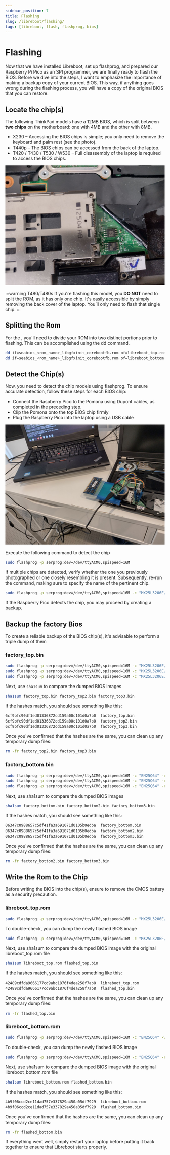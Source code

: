 ```yaml
---
sidebar_position: 7
title: Flashing
slug: /libreboot/flashing/
tags: [libreboot, flash, flashprog, bios]
---
```


# Flashing

Now that we have installed Libreboot, set up flashprog, and prepared our Raspberry Pi Pico as an SPI programmer, we are finally ready to flash the BIOS. Before we dive into the steps, I want to emphasize the importance of making a backup copy of your current BIOS. This way, if anything goes wrong during the flashing process, you will have a copy of the original BIOS that you can restore.


## Locate the chip(s)

The following ThinkPad models have a 12MB BIOS, which is split between **two chips** on the motherboard: one with 4MB and the other with 8MB.

- X230 – Accessing the BIOS chips is simple; you only need to remove the keyboard and palm rest (see the photo).
- T440p – The BIOS chips can be accessed from the back of the laptop.
- T420 / T430 / T530 / W530 – Full disassembly of the laptop is required to access the BIOS chips.

![](/img/libreboot/dual_chip.jpg)

:::warning T480/T480s
If you're flashing this model, you **DO NOT** need to split the ROM, as it has only one chip. It's easily accessible by simply removing the back cover of the laptop. You’ll only need to flash that single chip.
:::


## Splitting the Rom

For the , you'll need to divide your ROM into two distinct portions prior to flashing. This can be accomplished using the dd command.

```bash
dd if=seabios_<rom_name>_libgfxinit_corebootfb.rom of=libreboot_top.rom bs=1M skip=8
dd if=seabios_<rom_name>_libgfxinit_corebootfb.rom of=libreboot_bottom.rom bs=1M count=8
```


## Detect the Chip(s)

Now, you need to detect the chip models using flashprog. To ensure accurate detection, follow these steps for each BIOS chip:

- Connect the Raspberry Pico to the Pomona using Dupont cables, as completed in the preceding step.
- Clip the Pomona onto the top BIOS chip firmly
- Plug the Raspberry Pico into the laptop using a USB cable

![](/img/libreboot/plug.jpg)


Execute the following command to detect the chip

```bash
sudo flashprog -p serprog:dev=/dev/ttyACM0,spispeed=16M
```

If multiple chips are detected, verify whether the one you previously photographed or one closely resembling it is present. Subsequently, re-run the command, making sure to specify the name of the pertinent chip.

```bash
sudo flashprog -p serprog:dev=/dev/ttyACM0,spispeed=16M -c "MX25L3206E/MX25L3208E"
```

If the Raspberry Pico detects the chip, you may proceed by creating a backup.


## Backup the factory Bios

To create a reliable backup of the BIOS chip(s), it's advisable to perform a triple dump of them

### factory_top.bin

```bash
sudo flashprog -p serprog:dev=/dev/ttyACM0,spispeed=16M -c "MX25L3206E/MX25L3208E" -r factory_top.bin
sudo flashprog -p serprog:dev=/dev/ttyACM0,spispeed=16M -c "MX25L3206E/MX25L3208E" -r factory_top2.bin
sudo flashprog -p serprog:dev=/dev/ttyACM0,spispeed=16M -c "MX25L3206E/MX25L3208E" -r factory_top3.bin
```

Next, use `sha1sum` to compare the dumped BIOS images

```bash
sha1sum factory_top.bin factory_top2.bin factory_top3.bin
```

If the hashes match, you should see something like this:

```bash
6cf9bfc90df1ed01336872cd159a00c101d0a7b0  factory_top.bin
6cf9bfc90df1ed01336872cd159a00c101d0a7b0  factory_top2.bin
6cf9bfc90df1ed01336872cd159a00c101d0a7b0  factory_top3.bin
```

Once you've confirmed that the hashes are the same, you can clean up any temporary dump files:

```bash
rm -fr factory_top2.bin factory_top3.bin
```

### factory_bottom.bin

```bash
sudo flashprog -p serprog:dev=/dev/ttyACM0,spispeed=16M -c "EN25Q64" -r factory_bottom.bin
sudo flashprog -p serprog:dev=/dev/ttyACM0,spispeed=16M -c "EN25Q64" -r factory_bottom2.bin
sudo flashprog -p serprog:dev=/dev/ttyACM0,spispeed=16M -c "EN25Q64" -r factory_bottom3.bin
```

Next, use sha1sum to compare the dumped BIOS images

```bash
sha1sum factory_bottom.bin factory_bottom2.bin factory_bottom3.bin
```

If the hashes match, you should see something like this:

```bash
06347c0988657c5df41fa3a691071d0105b0edba  factory_bottom.bin
06347c0988657c5df41fa3a691071d0105b0edba  factory_bottom2.bin
06347c0988657c5df41fa3a691071d0105b0edba  factory_bottom3.bin
```

Once you've confirmed that the hashes are the same, you can clean up any temporary dump files:

```bash
rm -fr factory_bottom2.bin factory_bottom3.bin
```

## Write the Rom to the Chip

Before writing the BIOS into the chip(s), ensure to remove the CMOS battery as a security precaution.

### libreboot_top.rom

```bash
sudo flashprog -p serprog:dev=/dev/ttyACM0,spispeed=16M -c "MX25L3206E/MX25L3208E" -w libreboot_top.rom
```

To double-check, you can dump the newly flashed BIOS image

```bash
sudo flashprog -p serprog:dev=/dev/ttyACM0,spispeed=16M -c "MX25L3206E/MX25L3208E" -r flashed_top.bin
```

Next, use sha1sum to compare the dumped BIOS image with the original libreboot_top.rom file

```bash
sha1sum libreboot_top.rom flashed_top.bin
```

If the hashes match, you should see something like this:

```bash
42489cdfda9666177cd9abc1876f4dea258f7ab8  libreboot_top.rom
42489cdfda9666177cd9abc1876f4dea258f7ab8  flashed_top.bin
```

Once you've confirmed that the hashes are the same, you can clean up any temporary dump files:

```bash
rm -fr flashed_top.bin
```

### libreboot_bottom.rom

```bash
sudo flashprog -p serprog:dev=/dev/ttyACM0,spispeed=16M -c "EN25Q64" -w libreboot_bottom.rom
```

To double-check, you can dump the newly flashed BIOS image

```bash
sudo flashprog -p serprog:dev=/dev/ttyACM0,spispeed=16M -c "EN25Q64" -r flashed_bottom.bin
```

Next, use sha1sum to compare the dumped BIOS image with the original libreboot_bottom.rom file

```bash
sha1sum libreboot_bottom.rom flashed_bottom.bin
```

If the hashes match, you should see something like this:

```bash
4b9f06ccd2ce11dad757e337829a450a05df7929  libreboot_bottom.rom
4b9f06ccd2ce11dad757e337829a450a05df7929  flashed_bottom.bin
```

Once you've confirmed that the hashes are the same, you can clean up any temporary dump files:

```bash
rm -fr flashed_bottom.bin
```

If everything went well, simply restart your laptop before putting it back together to ensure that Libreboot starts properly.